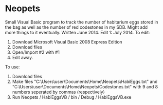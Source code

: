 Neopets
=======

Small Visual Basic program to track the number of habitarium eggs stored in the bag 
as well as the number of red codestones in my SDB.
Might add more things to it eventually.
Written June 2014.
Edit 1: July 2014.
To edit:
1. Download Microsoft Visual Basic 2008 Express Edition
2. Download files
3. Open/Import #2 with #1
4. Edit away.

To use:
1. Download files
2. Make files "C:\Users\user\Documents\Home\Neopets\HabiEggs.txt"
          and "C:\Users\user\Documents\Home\Neopets\Codestones.txt"
          with 9 and 8 numbers seperated by commas (respectively)
3. Run Neopets / HabiEggsVB / bin / Debug / HabiEggsVB.exe
